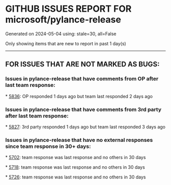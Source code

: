 
# GITHUB ISSUES REPORT FOR microsoft/pylance-release


Generated on 2024-05-04 using: stale=30, all=False


Only showing items that are new to report in past 1 day(s)


---

## FOR ISSUES THAT ARE NOT MARKED AS BUGS:


### Issues in pylance-release that have comments from OP after last team response:


\* [5836](https://github.com/microsoft/pylance-release/issues/5836 "Improve docs to clarify that import heuristics don't work for local imports"): OP responded 1 days ago but team last responded 2 days ago

### Issues in pylance-release that have comments from 3rd party after last team response:


\* [5827](https://github.com/microsoft/pylance-release/issues/5827 "Bundled type hints for lxml are inconsistent with source, lxml-stubs"): 3rd party responded 1 days ago but team last responded 3 days ago

### Issues in pylance-release that have no external responses since team response in 30+ days:


\* [5702](https://github.com/microsoft/pylance-release/issues/5702 "No type or autocomplete present in test function despite pytest fixture having type hint on mouseover"): team response was last response and no others in 30 days

\* [5718](https://github.com/microsoft/pylance-release/issues/5718 "pylance loses link to a object if it was returned by fixture"): team response was last response and no others in 30 days

\* [5726](https://github.com/microsoft/pylance-release/issues/5726 "Pylance error for query_selector of Playwright"): team response was last response and no others in 30 days
